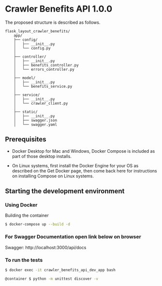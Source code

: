 # Crawler Benefits API 1.0.0 

The proposed structure is described as follows.

```
flask_layout_crawler_benefits/
    app/
    ├── config/
    │   ├── __init__.py
    │   └── config.py
    │
    ├── controller/
    │   ├── __init__.py
    │   ├── benefits_controller.py
    │   └── errors_controller.py
    │
    ├── model/
    │   ├── __init__.py
    │   └── benefits_service.py
    │
    ├── service/
    │   ├── __init__.py
    │   └── crawler_client.py
    │
    ├── static/
    │   ├── __init__.py
    │   ├── swagger.json
    │   └── swagger.yaml  
```

## Prerequisites

* Docker Desktop for Mac and Windows, Docker Compose is included as part of those desktop installs.

* On Linux systems, first install the Docker Engine for your OS as described on the Get Docker page, then come back here for instructions on installing Compose on Linux systems.

## Starting the development environment

### Using Docker
Building the container

```sh
$ docker-compose up --build -d
```

### For Swagger Documentation open link below on browser

Swagger: http://localhost:3000/api/docs

### To run the tests

```sh
$ docker exec -it crawler_benefits_api_dev_app bash
```

```sh
@container $ python -m unittest discover -v
```


